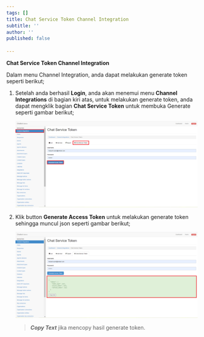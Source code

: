 ```yaml
---
tags: []
title: Chat Service Token Channel Integration
subtitle: ''
author: ''
published: false

---
```

**Chat Service Token Channel Integration**

Dalam menu Channel Integration, anda dapat melakukan generate token seperti berikut;

1. Setelah anda berhasil **Login**, anda akan menemui menu **Channel Integrations** di bagian kiri atas, untuk melakukan generate token, anda dapat mengklik bagian **Chat Service Token** untuk membuka Generate seperti gambar berikut;

   ![](/uploads/channel4.PNG)
2. Klik button **Generate Access Token** untuk melakukan generate token sehingga muncul json seperti gambar berikut;

   ![](/uploads/channel5.PNG)

   > **_Copy Text_** jika mencopy hasil generate token.